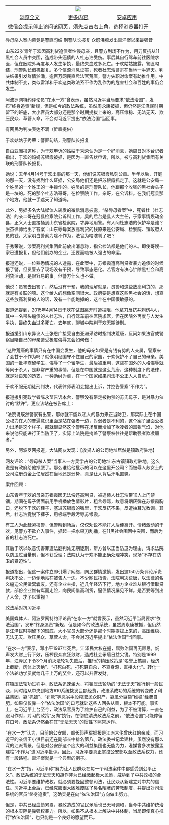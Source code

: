 

<table>
  <tr>
    <td align="center" colspan="3">
      <a href="https://github.com/ogate/ogate/blob/master/README.md"><img src="https://cloud.githubusercontent.com/assets/11880933/13434984/f430fae2-e012-11e5-814f-c2df1e82b247.jpg"/></a>
    </td>
  </tr>
  <tr>
    <td align="center">
      <a href="https://s3.ap-south-1.amazonaws.com/ogatem/oGate.htm?c815119&from=oNote">浏览全文</a>
    </td>
    <td align="center">
      <a href="https://s3.ap-south-1.amazonaws.com/ogatem/oGate.htm?from=oNote">更多内容</a>
    </td>
    <td align="center">
      <a href="https://raw.githubusercontent.com/ogate/up/master/ogate.apk">安卓应用</a>
    </td>
  </tr>
  <tr>
    <td align="center" colspan="3">
      微信会提示停止访问该网页，须先点击右上角，选择浏览器打开
    </td>
  </tr>
</table>    


辱母杀人案内幕竟是警匪勾结 刑警队长报复 众怒沸腾发出雷洋案以来最强音 


山东22岁青年于欢因高利贷追债者性侵母亲，且警方到场不作为，用刀反抗从11黑社会人员中突围，造成带头逼债的人杜志浩受伤。事后其自行驾车前往医院求医，但在医院外再度与人发生争执，最终失血过多死亡。于欢姑姑披露，警匪勾结，刑警队长借机报复。多个信源消息证实，死者杜志浩哥哥在当地一手遮天。判决结果引发群情汹涌，逾百万网民直斥法官荒唐，警方失职对命案有助推作用。中共体制不变，类似雷洋和于欢这类政法系不作为乱作为的危害社会和百姓的事仍会发生。


阿波罗网特约评论员&ldquo;在水一方&rdquo;曾表示，虽然习近平当局要求&ldquo;依法治国&rdquo;，发布&ldquo;终身追责&rdquo;新规，但是如今的政法系统，虽然周永康被抓，但仍然是江泽民时期留下的班底，大小官员大部分还是那个时期提拔上来的，高压维稳、无法无天、欺压民众、草菅人命，不会对习近平提出&ldquo;依法治国&rdquo;当回事。





有网民为判决表达不满（忻霖提供）


于欢姑姑于秀荣：警匪勾结，刑警队长报复


自由亚洲报道称，为于欢申诉的姑姑于秀荣认为是一个好消息，她周日对本台记者指出，于欢的妈妈苏银霞被抓，是因为一直告状申诉，所以，被与高利贷集团有关联的刑警队长报复。


她说：去年4月14号于欢出事的那一天，他们说苏银霞私刻公章。半年以后，开庭的那一天，没有找到什么证据，公安局他们还是把苏银霞抓走了。这就是公安局一个姓吴的一个姓王的一手操作的。姓吴的是刑警队长，他跟那个收钱的黑社会头子是一块的。死的那个杜志浩哥哥，在检察院工作，亲哥，在公诉科。在我们冠县那个地方，他就一手遮天了知道吗。


此外，另据多名大陆媒体人转发的微信消息披露，&ldquo;杀辱母者案&rdquo;中，死者杜（杜志浩）的亲二哥在冠县检察院公诉科工作，吴的后台是县人大主任，于家事情轰动全县，正义人士直接捅到山东省检察院，才异地用警。有人问杜志浩的保护伞是谁？张杰律师给出了答案：山东辱母案放高利贷的钱原来是公安局、检察院、镇政府人员的钱。大家明白警察为啥不作为，法官为啥瞎判了吧？


于秀荣说，涉案高利贷集团此前放出消息称，指公检法都是他们的人。即使哥嫂一家已遭报复，但他们创办的企业，还要面临被人强占的命运。


报道还说，一位熟悉情况的人透露，在此案中，苏银霞遭高利贷者暴力追债的时候报了警，但员警去了现场没有干预，导致事态恶化。若官方有决心铲除黑社会和高利贷活动，是很容易的事。但警方什么也不做。


他说：员警去出警了，然后没有干预，我的理解就是，员警和这些放高利贷的，那就是有关联的嘛。这个给人的想像空间很大。政府要是想查这些黑社会的话，想查这些放高利贷的人的话，没有一个能跑掉的，这个在中国很敏感的。


报道还提到，2015年4月14日于欢在试图离开时遭拦阻，他拿刀反抗并刺伤4人，其中一名带头逼债的人杜志浩，自行驾车前往医院求医，但在医院外再度与人发生争执，最终失血过多死亡。去年底，聊城中院判于欢无期徒刑。


报道援引山东异议人士张恩广接受自由亚洲采访时指判决荒唐，反问如果法官或警察目睹自己的母亲遭受极度侮辱又会如何做：


&ldquo;这种荒唐的事情只有在中国会发生，他的母亲如果是有钱有势的人亲属，警察来了会甘于不作为吗？就像明经国守不住自己的家园，于欢保护不了自己的母亲。美国的一批华裔留学生，侮辱了一个留学生，最后被重判，这些在国外的人格侮辱就等同于杀人，是非常严重的事情，但是在中国就是这么荒唐，这种制度下的法律，就是对良知的透支，一种助纣为虐，在一个国家如果司法不公正人人自危。&rdquo;


于欢不服无期徒刑判决，代表律师表明会提出上诉，并控告警察&ldquo;不作为&rdquo;。


报道援引宪政学者陈永苗告诉本台，警察没有带走被拘禁的苏氏母子，是对暴力催讨的&ldquo;默许&rdquo;，更应该站在被告席上：


&ldquo;法院说既然警察有出警，那你就不能以私人的暴力来正当防卫，那实际上在中国公权力在人的普遍意识里面是站在强者一边，对弱者是不利的，这个案子里面公权力出场是这个样子，那就很显然这个警察在场反而增加了欺凌者的嚣张气焰，对他来说他只能进行正当防卫了，实际上法院是掩盖了警察权往往是帮助强者欺凌弱者。&rdquo;


另外，阿波罗网报道，大陆网友发现：【放贷人的公司地址居然是镇政府驻地】





网友评论：&ldquo;辱母杀人案&rdquo;当事人一方吴学占的公司地址:东古镇镇政府驻地。这么说是有政府给他撑腰了。那么谁给他批示的可以在这里开公司？而被辱人苏女士的公司注册资金上亿居然在当地还是弱势，真是让人背后汗毛直竖。


案件回顾：


山东青年于欢的母亲苏银霞因无法偿还高利贷，被追债人杜志浩带10人上门禁锢，期间在母子俩面前用手机播放色情影片，粗言辱骂，故意将烟灰弹在苏银霞胸口，还脱下于欢的鞋子，塞进苏银霞的嘴里，于欢反抗不果，反遭抽耳光教训。其后，杜志浩竟脱下裤子，用极端手段污辱苏银霞。


有工人为此赶紧报警，但警察到场后，仅仅劝说不能打人后便离开。情绪激动的于欢，见警方不欲介入事件，抓起一把水果刀乱捅，在11黑社会围困中突围，而后为首的杜志浩死亡。


其后于欢以故意伤害罪遭法庭判处无期徒刑，辩方曾以正当防卫为理由，请求法院以防卫过当量刑，但不获受理；法院认为于欢不能正确处理冲突，现场&ldquo;不存在防卫的紧迫性&rdquo;。


报道指出，但这一案件立即引爆了网络，网民群情激愤，发出逾150万条评论斥责判决不公，一边倒地站在被告人一边。不少网民指责，法院判决荒唐，以法律的名义逼迫公民做窝囊废。还有企业主指，近几年经济下行，地方企业难从银行借取贷款，部份企业惟有铤而走险，向民间借高利贷，逼债情况屡见不鲜。是否要等到出了人命，才予以重视？


政法系对抗习近平


美国媒体人、阿波罗网特约评论员&ldquo;在水一方&rdquo;就曾表示，虽然习近平当局要求&ldquo;依法治国&rdquo;，发布&ldquo;终身追责&rdquo;新规，但是如今的政法系统，虽然周永康被抓，但仍然是江泽民时期留下的班底，大小官员大部分还是那个时期提拔上来的，高压维稳、无法无天、欺压民众、草菅人命，不会对习近平提出&ldquo;依法治国&rdquo;当回事。


&ldquo;在水一方&rdquo;表示，邓小平1997年死后，江泽民大权在握，腐败治国再无顾忌，焖声发大财上行下效，压榨民众疯狂敛财，造成社会矛盾日益尖锐。特别是1999年，江泽民下令3个月消灭法轮功失败后，推行的镇压政策是&ldquo;名誉上搞臭，经济上截断，肉体上灭绝&rdquo;、&ldquo;打死白死，打死算自杀，不查身源，直接火化&rdquo;。转化一个法轮功学员就给几千上万的奖金，还可以升官发财。


在镇压法轮功过程中，政法系迅速坐大，将镇压法轮功的&ldquo;无法无天&rdquo;推行到一般民众，同时给从中央到地方610系统拨发巨额经费，政法系成功的系统的转变成了利益集团，靠&ldquo;抓嫖&rdquo;、&ldquo;罚款&rdquo;等恶劣手段榨取民众财产，靠瓜分巨额&ldquo;维稳&rdquo;经费自肥。如果仅仅靠一个&ldquo;依法治国&rdquo;的口号就让这些人回头从善，根本不可能。事实上，在习近平上台至今，政法系官员为了维护自己的利益，为了不被清算，一直在跟习作对，对习的政策&ldquo;反向&rdquo;执行。在彻底清洗政法系之前，&ldquo;依法治国&rdquo;只能停留在口号，政法系仍然会在其&ldquo;无法无天&rdquo;的惯性下照常运作。


&ldquo;在水一方&rdquo;认为，目前的公安部，部长郭声琨据报是江派大佬曾庆红的亲戚，而习近平的亲信王小洪目前还在副部长中排名第八。政法委书记孟建柱，虽然没有那么深的江派背景，但是对公安部这个庞大的利益集团也无能为力，港媒曾多次披露孟建柱&ldquo;不作为&rdquo;遭习近平批评。因此，习近平要真正掌控公安部以至政法系权力，还有一段路程。雷洋案就是一个典型的例子。


&ldquo;在水一方&rdquo;指，习近平称&ldquo;努力让人民群众在每一个司法案件中都感受到公平正义&rdquo;。政法系统的无法无天和胡作非为已经激起极大民愤，威胁到了中共政权的合法性。习近平要维护政权，就必须要挽回整顿司法，让民众从新建立对中共的信任。习近平上台后，已经克服很大困难废除了臭名昭著的劳教制度，并提出对司法系统的官员&ldquo;终身追责&rdquo;，这确实是在向&ldquo;依法治国&rdquo;方向做出努力。


但是，中共已经血债累累，暴政造成的官民矛盾也已无可调和，当今中共维护统治的根本实际是靠强权暴力。所以，如果不从根本上解决中共体制，当局即使真心推行&ldquo;依法治国&rdquo;，也只能是一个良好的愿望而已。



